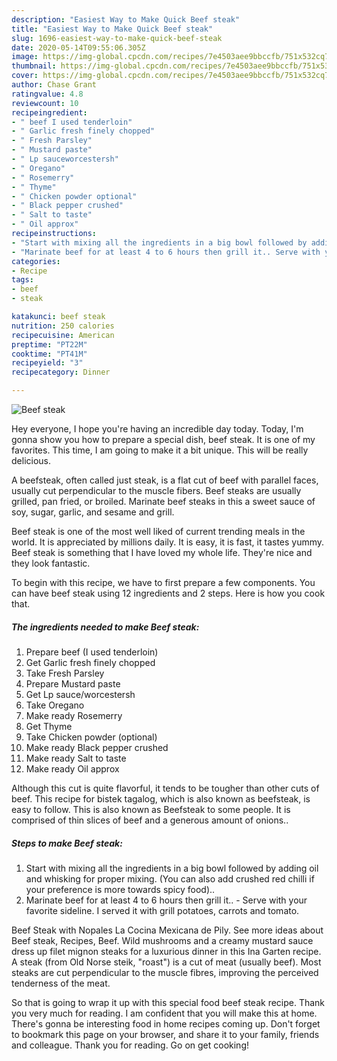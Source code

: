 ```yaml
---
description: "Easiest Way to Make Quick Beef steak"
title: "Easiest Way to Make Quick Beef steak"
slug: 1696-easiest-way-to-make-quick-beef-steak
date: 2020-05-14T09:55:06.305Z
image: https://img-global.cpcdn.com/recipes/7e4503aee9bbccfb/751x532cq70/beef-steak-recipe-main-photo.jpg
thumbnail: https://img-global.cpcdn.com/recipes/7e4503aee9bbccfb/751x532cq70/beef-steak-recipe-main-photo.jpg
cover: https://img-global.cpcdn.com/recipes/7e4503aee9bbccfb/751x532cq70/beef-steak-recipe-main-photo.jpg
author: Chase Grant
ratingvalue: 4.8
reviewcount: 10
recipeingredient:
- " beef I used tenderloin"
- " Garlic fresh finely chopped"
- " Fresh Parsley"
- " Mustard paste"
- " Lp sauceworcestersh"
- " Oregano"
- " Rosemerry"
- " Thyme"
- " Chicken powder optional"
- " Black pepper crushed"
- " Salt to taste"
- " Oil approx"
recipeinstructions:
- "Start with mixing all the ingredients in a big bowl followed by adding oil and whisking for proper mixing. (You can also add crushed red chilli if your preference is more towards spicy food).."
- "Marinate beef for at least 4 to 6 hours then grill it.. Serve with your favorite sideline. I served it with grill potatoes, carrots and tomato."
categories:
- Recipe
tags:
- beef
- steak

katakunci: beef steak 
nutrition: 250 calories
recipecuisine: American
preptime: "PT22M"
cooktime: "PT41M"
recipeyield: "3"
recipecategory: Dinner

---
```



![Beef steak](https://img-global.cpcdn.com/recipes/7e4503aee9bbccfb/751x532cq70/beef-steak-recipe-main-photo.jpg)

Hey everyone, I hope you're having an incredible day today. Today, I'm gonna show you how to prepare a special dish, beef steak. It is one of my favorites. This time, I am going to make it a bit unique. This will be really delicious.

A beefsteak, often called just steak, is a flat cut of beef with parallel faces, usually cut perpendicular to the muscle fibers. Beef steaks are usually grilled, pan fried, or broiled. Marinate beef steaks in this a sweet sauce of soy, sugar, garlic, and sesame and grill.

Beef steak is one of the most well liked of current trending meals in the world. It is appreciated by millions daily. It is easy, it is fast, it tastes yummy. Beef steak is something that I have loved my whole life. They're nice and they look fantastic.


To begin with this recipe, we have to first prepare a few components. You can have beef steak using 12 ingredients and 2 steps. Here is how you cook that.

<!--inarticleads1-->

##### The ingredients needed to make Beef steak:

1. Prepare  beef (I used tenderloin)
1. Get  Garlic fresh finely chopped
1. Take  Fresh Parsley
1. Prepare  Mustard paste
1. Get  Lp sauce/worcestersh
1. Take  Oregano
1. Make ready  Rosemerry
1. Get  Thyme
1. Take  Chicken powder (optional)
1. Make ready  Black pepper crushed
1. Make ready  Salt to taste
1. Make ready  Oil approx


Although this cut is quite flavorful, it tends to be tougher than other cuts of beef. This recipe for bistek tagalog, which is also known as beefsteak, is easy to follow. This is also known as Beefsteak to some people. It is comprised of thin slices of beef and a generous amount of onions.. 

<!--inarticleads2-->

##### Steps to make Beef steak:

1. Start with mixing all the ingredients in a big bowl followed by adding oil and whisking for proper mixing. (You can also add crushed red chilli if your preference is more towards spicy food)..
1. Marinate beef for at least 4 to 6 hours then grill it.. - Serve with your favorite sideline. I served it with grill potatoes, carrots and tomato.


Beef Steak with Nopales La Cocina Mexicana de Pily. See more ideas about Beef steak, Recipes, Beef. Wild mushrooms and a creamy mustard sauce dress up filet mignon steaks for a luxurious dinner in this Ina Garten recipe. A steak (from Old Norse steik, &#34;roast&#34;) is a cut of meat (usually beef). Most steaks are cut perpendicular to the muscle fibres, improving the perceived tenderness of the meat. 

So that is going to wrap it up with this special food beef steak recipe. Thank you very much for reading. I am confident that you will make this at home. There's gonna be interesting food in home recipes coming up. Don't forget to bookmark this page on your browser, and share it to your family, friends and colleague. Thank you for reading. Go on get cooking!
